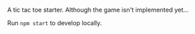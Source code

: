 A tic tac toe starter. Although the game isn't implemented yet...

Run `npm start` to develop locally.

